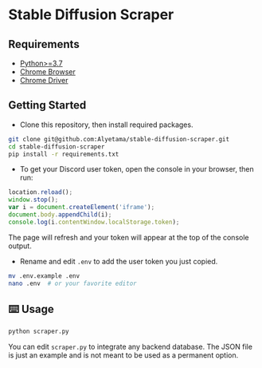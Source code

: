 # Stable Diffusion Scraper

## Requirements

- [Python>=3.7](https://www.python.org/downloads/)
- [Chrome Browser](https://www.google.com/chrome/)
- [Chrome Driver](https://chromedriver.chromium.org/downloads)

## Getting Started

- Clone this repository, then install required packages.

```sh
git clone git@github.com:Alyetama/stable-diffusion-scraper.git
cd stable-diffusion-scraper
pip install -r requirements.txt
```

- To get your Discord user token, open the console in your browser, then run:

```js
location.reload();
window.stop();
var i = document.createElement('iframe');
document.body.appendChild(i);
console.log(i.contentWindow.localStorage.token);
```

The page will refresh and your token will appear at the top of the console output.

- Rename and edit `.env` to add the user token you just copied.

```sh
mv .env.example .env
nano .env  # or your favorite editor
```

## ⌨️ Usage

```sh
python scraper.py
```

You can edit `scraper.py` to integrate any backend database. The JSON file is just an example and is not meant to be used as a permanent option.
